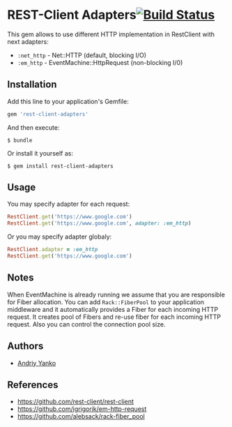 # REST-Client Adapters[![Build Status](https://travis-ci.org/railsware/rest-client-adapters.svg?branch=master)](https://travis-ci.org/railsware/rest-client-adapters)


This gem allows to use different HTTP implementation in RestClient with next adapters:

* `:net_http` - Net::HTTP (default, blocking I/O)
* `:em_http` - EventMachine::HttpRequest (non-blocking I/0)


## Installation

Add this line to your application's Gemfile:

```ruby
gem 'rest-client-adapters'
```

And then execute:

    $ bundle

Or install it yourself as:

    $ gem install rest-client-adapters

## Usage


You may specify adapter for each request:

```ruby
RestClient.get('https://www.google.com')
RestClient.get('https://www.google.com', adapter: :em_http)
```

Or you may specify adapter globaly:

```ruby
RestClient.adapter = :em_http
RestClient.get('https://www.google.com')
```

## Notes

When EventMachine is already running we assume that you are responsible for Fiber allocation.
You can add `Rack::FiberPool` to your application middleware and it automatically provides a Fiber for each incoming HTTP request. It creates pool of Fibers and re-use fiber for each incoming HTTP request. Also you can control the connection pool size.

## Authors

* [Andriy Yanko](http://ayanko.github.io)

## References

* https://github.com/rest-client/rest-client
* https://github.com/igrigorik/em-http-request
* https://github.com/alebsack/rack-fiber_pool
